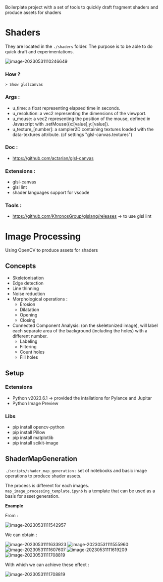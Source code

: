 Boilerplate project with a set of tools to quickly draft fragment shaders and produce assets for shaders

# Shaders

They are located in the `./shaders` folder. The purpose is to be able to do quick draft and experimentations.

![image-20230531110246649](./doc/assets/image-20230531110246649.png)

### How ?  

    > Show glslcanvas

### Args :
- u_time: a float representing elapsed time in seconds.
- u_resolution: a vec2 representing the dimensions of the viewport.
- u_mouse: a vec2 representing the position of the mouse, defined in Javascript with .setMouse({x:[value],y:[value]).
- u_texture_[number]: a sampler2D containing textures loaded with the data-textures attribute. (cf settings "glsl-canvas.textures")

### Doc :  
- https://github.com/actarian/glsl-canvas

### Extensions :
- glsl-canvas
- glsl lint
- shader languages support for vscode

### Tools :
- https://github.com/KhronosGroup/glslang/releases -> to use glsl lint




# Image Processing

Using OpenCV to produce assets for shaders

## Concepts
-   Skeletonisation
-   Edge detection
-   Line thinning
-   Noise reduction
-   Morphological operations :
    -   Erosion
    -   Dilatation
    -   Opening
    -   Closing
-   Connected Component Analysis: (on the skeletonized image), will label each separate area of the background (including the holes) with a different number.
    -   Labeling
    -   Filtering
    -   Count holes
    -   Fill holes

## Setup

### Extensions
-   Python v2023.6.1 -> provided the intallations for Pylance and Jupitar
-   Python Image Preview

### Libs
-   pip install opencv-python
-   pip install Pillow
-   pip install matplotlib
-   pip install scikit-image

## ShaderMapGeneration

`./scripts/shader_map_generation` : set of notebooks and basic image operations to produce shader assets. 

The process is different for each images. `map_image_processing_template.ipynb` is a template that can be used as a basis for asset generation.

**Example** 

From :

![image-20230531111542957](./doc/assets/image-20230531111542957.png)

We can obtain :

![image-20230531111633923](./doc/assets/image-20230531111633923.png)
![image-20230531111555960](./doc/assets/image-20230531111555960.png)
![image-20230531111607607](./doc/assets/image-20230531111607607.png)
![image-20230531111619209](./doc/assets/image-20230531111619209.png)
![image-20230531111708819](./doc/assets/image-20230531112547638.png)

With which we can achieve these effect :

![image-20230531111708819](./doc/assets/effect.gif)
